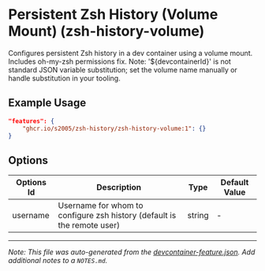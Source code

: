 
# Persistent Zsh History (Volume Mount) (zsh-history-volume)

Configures persistent Zsh history in a dev container using a volume mount. Includes oh-my-zsh permissions fix. Note: '${devcontainerId}' is not standard JSON variable substitution; set the volume name manually or handle substitution in your tooling.

## Example Usage

```json
"features": {
    "ghcr.io/s2005/zsh-history/zsh-history-volume:1": {}
}
```

## Options

| Options Id | Description | Type | Default Value |
|-----|-----|-----|-----|
| username | Username for whom to configure zsh history (default is the remote user) | string | - |



---

_Note: This file was auto-generated from the [devcontainer-feature.json](https://github.com/s2005/zsh-history/blob/main/src/zsh-history-volume/devcontainer-feature.json).  Add additional notes to a `NOTES.md`._
